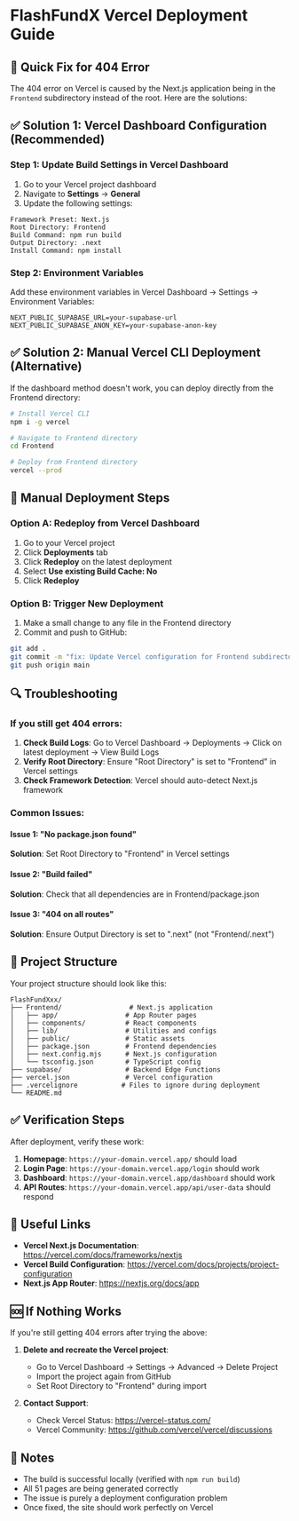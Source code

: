 # FlashFundX Vercel Deployment Guide

## 🚀 Quick Fix for 404 Error

The 404 error on Vercel is caused by the Next.js application being in the `Frontend` subdirectory instead of the root. Here are the solutions:

## ✅ Solution 1: Vercel Dashboard Configuration (Recommended)

### Step 1: Update Build Settings in Vercel Dashboard

1. Go to your Vercel project dashboard
2. Navigate to **Settings** → **General**
3. Update the following settings:

```
Framework Preset: Next.js
Root Directory: Frontend
Build Command: npm run build
Output Directory: .next
Install Command: npm install
```

### Step 2: Environment Variables

Add these environment variables in Vercel Dashboard → Settings → Environment Variables:

```
NEXT_PUBLIC_SUPABASE_URL=your-supabase-url
NEXT_PUBLIC_SUPABASE_ANON_KEY=your-supabase-anon-key
```

## ✅ Solution 2: Manual Vercel CLI Deployment (Alternative)

If the dashboard method doesn't work, you can deploy directly from the Frontend directory:

```bash
# Install Vercel CLI
npm i -g vercel

# Navigate to Frontend directory
cd Frontend

# Deploy from Frontend directory
vercel --prod
```

## 🔧 Manual Deployment Steps

### Option A: Redeploy from Vercel Dashboard

1. Go to your Vercel project
2. Click **Deployments** tab
3. Click **Redeploy** on the latest deployment
4. Select **Use existing Build Cache: No**
5. Click **Redeploy**

### Option B: Trigger New Deployment

1. Make a small change to any file in the Frontend directory
2. Commit and push to GitHub:

```bash
git add .
git commit -m "fix: Update Vercel configuration for Frontend subdirectory"
git push origin main
```

## 🔍 Troubleshooting

### If you still get 404 errors:

1. **Check Build Logs**: Go to Vercel Dashboard → Deployments → Click on latest deployment → View Build Logs
2. **Verify Root Directory**: Ensure "Root Directory" is set to "Frontend" in Vercel settings
3. **Check Framework Detection**: Vercel should auto-detect Next.js framework

### Common Issues:

#### Issue 1: "No package.json found"
**Solution**: Set Root Directory to "Frontend" in Vercel settings

#### Issue 2: "Build failed"
**Solution**: Check that all dependencies are in Frontend/package.json

#### Issue 3: "404 on all routes"
**Solution**: Ensure Output Directory is set to ".next" (not "Frontend/.next")

## 📁 Project Structure

Your project structure should look like this:

```
FlashFundXxx/
├── Frontend/                 # Next.js application
│   ├── app/                 # App Router pages
│   ├── components/          # React components
│   ├── lib/                 # Utilities and configs
│   ├── public/              # Static assets
│   ├── package.json         # Frontend dependencies
│   ├── next.config.mjs      # Next.js configuration
│   └── tsconfig.json        # TypeScript config
├── supabase/                # Backend Edge Functions
├── vercel.json              # Vercel configuration
├── .vercelignore           # Files to ignore during deployment
└── README.md
```

## ✅ Verification Steps

After deployment, verify these work:

1. **Homepage**: `https://your-domain.vercel.app/` should load
2. **Login Page**: `https://your-domain.vercel.app/login` should work
3. **Dashboard**: `https://your-domain.vercel.app/dashboard` should work
4. **API Routes**: `https://your-domain.vercel.app/api/user-data` should respond

## 🔗 Useful Links

- **Vercel Next.js Documentation**: https://vercel.com/docs/frameworks/nextjs
- **Vercel Build Configuration**: https://vercel.com/docs/projects/project-configuration
- **Next.js App Router**: https://nextjs.org/docs/app

## 🆘 If Nothing Works

If you're still getting 404 errors after trying the above:

1. **Delete and recreate the Vercel project**:
   - Go to Vercel Dashboard → Settings → Advanced → Delete Project
   - Import the project again from GitHub
   - Set Root Directory to "Frontend" during import

2. **Contact Support**:
   - Check Vercel Status: https://vercel-status.com/
   - Vercel Community: https://github.com/vercel/vercel/discussions

## 📝 Notes

- The build is successful locally (verified with `npm run build`)
- All 51 pages are being generated correctly
- The issue is purely a deployment configuration problem
- Once fixed, the site should work perfectly on Vercel
